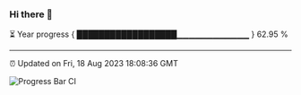 ### Hi there 👋

⏳ Year progress { ██████████████████▁▁▁▁▁▁▁▁▁▁▁▁ } 62.95 %

---

⏰ Updated on Fri, 18 Aug 2023 18:08:36 GMT

![Progress Bar CI](https://github.com/Shyam-Makwana/GitHub-Actions-Demo/workflows/Progress%20Bar%20CI/badge.svg)
